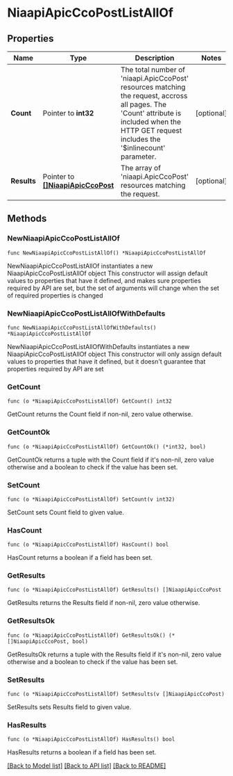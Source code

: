 # NiaapiApicCcoPostListAllOf

## Properties

Name | Type | Description | Notes
------------ | ------------- | ------------- | -------------
**Count** | Pointer to **int32** | The total number of &#39;niaapi.ApicCcoPost&#39; resources matching the request, accross all pages. The &#39;Count&#39; attribute is included when the HTTP GET request includes the &#39;$inlinecount&#39; parameter. | [optional] 
**Results** | Pointer to [**[]NiaapiApicCcoPost**](niaapi.ApicCcoPost.md) | The array of &#39;niaapi.ApicCcoPost&#39; resources matching the request. | [optional] 

## Methods

### NewNiaapiApicCcoPostListAllOf

`func NewNiaapiApicCcoPostListAllOf() *NiaapiApicCcoPostListAllOf`

NewNiaapiApicCcoPostListAllOf instantiates a new NiaapiApicCcoPostListAllOf object
This constructor will assign default values to properties that have it defined,
and makes sure properties required by API are set, but the set of arguments
will change when the set of required properties is changed

### NewNiaapiApicCcoPostListAllOfWithDefaults

`func NewNiaapiApicCcoPostListAllOfWithDefaults() *NiaapiApicCcoPostListAllOf`

NewNiaapiApicCcoPostListAllOfWithDefaults instantiates a new NiaapiApicCcoPostListAllOf object
This constructor will only assign default values to properties that have it defined,
but it doesn't guarantee that properties required by API are set

### GetCount

`func (o *NiaapiApicCcoPostListAllOf) GetCount() int32`

GetCount returns the Count field if non-nil, zero value otherwise.

### GetCountOk

`func (o *NiaapiApicCcoPostListAllOf) GetCountOk() (*int32, bool)`

GetCountOk returns a tuple with the Count field if it's non-nil, zero value otherwise
and a boolean to check if the value has been set.

### SetCount

`func (o *NiaapiApicCcoPostListAllOf) SetCount(v int32)`

SetCount sets Count field to given value.

### HasCount

`func (o *NiaapiApicCcoPostListAllOf) HasCount() bool`

HasCount returns a boolean if a field has been set.

### GetResults

`func (o *NiaapiApicCcoPostListAllOf) GetResults() []NiaapiApicCcoPost`

GetResults returns the Results field if non-nil, zero value otherwise.

### GetResultsOk

`func (o *NiaapiApicCcoPostListAllOf) GetResultsOk() (*[]NiaapiApicCcoPost, bool)`

GetResultsOk returns a tuple with the Results field if it's non-nil, zero value otherwise
and a boolean to check if the value has been set.

### SetResults

`func (o *NiaapiApicCcoPostListAllOf) SetResults(v []NiaapiApicCcoPost)`

SetResults sets Results field to given value.

### HasResults

`func (o *NiaapiApicCcoPostListAllOf) HasResults() bool`

HasResults returns a boolean if a field has been set.


[[Back to Model list]](../README.md#documentation-for-models) [[Back to API list]](../README.md#documentation-for-api-endpoints) [[Back to README]](../README.md)


